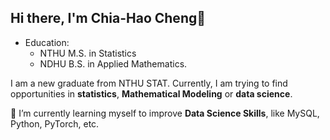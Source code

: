 ## Hi there, I'm Chia-Hao Cheng👋

- Education:  
  - NTHU M.S. in Statistics
  - NDHU B.S. in Applied Mathematics.

I am a new graduate from NTHU STAT. Currently, I am trying to find opportunities in **statistics**, **Mathematical Modeling** or **data science**.

🌱 I’m currently learning myself to improve **Data Science Skills**, like MySQL, Python, PyTorch, etc.






<!--
**ChiaHaoCheng/ChiaHaoCheng** is a ✨ _special_ ✨ repository because its `README.md` (this file) appears on your GitHub profile.

Here are some ideas to get you started:

- 🔭 I’m currently working on ...
- 🌱 I’m currently learning ...
- 👯 I’m looking to collaborate on ...
- 🤔 I’m looking for help with ...
- 💬 Ask me about ...
- 📫 How to reach me: ...
- 😄 Pronouns: ...
- ⚡ Fun fact: ...
-->
